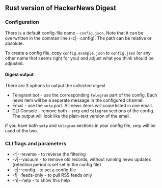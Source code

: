 ## Rust version of HackerNews Digest

### Configuration

There is a default config-file name - `config.json`. Note that it can be overwritten in the comman line (-c|--config). The path can be relative or absolute.

To create a config file, copy `config.example.json` to `config.json` (or any other name that seems right for you) and adjust what you think should be adjusted.

#### Digest output

There are 3 options to output the collected digest

* Telegram bot - use the corresponding `telegram` part of the config. Each news item will be a separate message in the configured channel.
* Email - use the `smtp` part. All news items will come listed in one email.
* CLI Console - remove both - `smtp` and `telegram` sections of the config. The output will look like the plain-text version of the email.

If you have both `smtp` and `telegram` sections in your config file, `smtp` will be used of the two.

### CLI flags and parameters

* -r|--reverse - to reverse the filtering
* -v|--vacuum - to remove old records, without running news updates (retention period is set set in the config file)
* -c|--config - to set a config file
* -f|--feeds-only - to pull RSS feeds only
* -h|--help - to show this help
